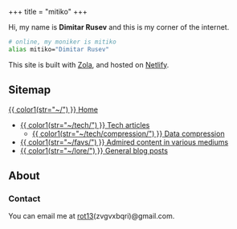 +++
title = "mitiko"
+++

Hi, my name is **Dimitar Rusev** and this is my corner of the internet.

```bash
# online, my moniker is mitiko
alias mitiko="Dimitar Rusev"
```

This site is built with [Zola](https://getzola.org), and hosted on [Netlify](https://netlify.com).

## Sitemap

<nav>

[{{ color1(str="~/") }} Home](/)
- [{{ color1(str="~/tech/") }} Tech articles](/tech)
  - [{{ color1(str="~/tech/compression/") }} Data compression](/tech/compression)
- [{{ color1(str="~/favs/") }} Admired content in various mediums](/favs)
- [{{ color1(str="~/lore/") }} General blog posts](/lore)
</nav>

## About

### Contact

You can email me at <a href="https://rot13.com">rot13</a>(zvgvxbqri)@gmail.com.


